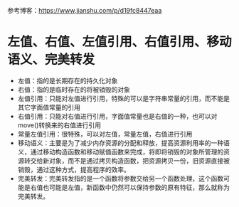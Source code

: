 参考博客：https://www.jianshu.com/p/d19fc8447eaa

# **左值、右值、左值引用、右值引用、移动语义、完美转发**
* 左值：指的是长期存在的持久化对象
* 右值：指的是临时存在的将被销毁的对象
* 左值引用：只能对左值进行引用，特殊的可以是字符串常量的引用，而不能是其它字面值常量的引用
* 右值引用：只能对右值进行引用，字面值常量也是右值的一种，也可以对move()转换来的右值进行引用
* 常量左值引用：很特殊，可以对左值，常量左值，右值进行引用
* 移动语义：主要是为了减少内存资源的分配和释放，提高资源利用率的一种语义，通过移动构造函数和移动赋值函数来完成，将即将销毁的对象所管理的资源转交给新对象，而不是通过拷贝构造函数，把资源拷贝一份，旧资源直接被销毁，通过这种方式，提高程序的效率。
* 完美转发：完美转发指的是一个函数将参数交给另一个函数处理，这个函数可能是右值也可能是左值，新函数中仍然可以保持参数的原有特征，那么就称为完美转发。

